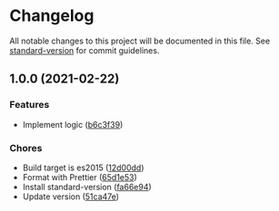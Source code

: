 # Changelog

All notable changes to this project will be documented in this file. See [standard-version](https://github.com/conventional-changelog/standard-version) for commit guidelines.

## 1.0.0 (2021-02-22)


### Features

* Implement logic ([b6c3f39](https://github.com/potato4d/rehype-plugin-auto-resolve-layout-shift/commit/b6c3f392ef6bd808cbec7b591cdae02d1748c1c2))


### Chores

* Build target is es2015 ([12d00dd](https://github.com/potato4d/rehype-plugin-auto-resolve-layout-shift/commit/12d00dd8d49bfe46d3ce6a8bad868475fce80631))
* Format with Prettier ([65d1e53](https://github.com/potato4d/rehype-plugin-auto-resolve-layout-shift/commit/65d1e5314fe22d9194e725242594f5ab371d3887))
* Install standard-version ([fa66e94](https://github.com/potato4d/rehype-plugin-auto-resolve-layout-shift/commit/fa66e94f73614d799f30ae3973840a324d3aab2e))
* Update version ([51ca47e](https://github.com/potato4d/rehype-plugin-auto-resolve-layout-shift/commit/51ca47e8813b87255ee4c3988ccec17ab3f0883d))
